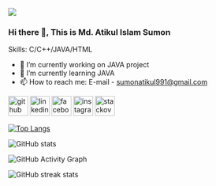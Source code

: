 ![](https://tse1.mm.bing.net/th?id=OIP.-Edl6bLDT-jnzrXYmK_R7gHaD3&pid=Api&rs=1&c=1&qlt=95&w=230&h=120)
### Hi there 👋,  This is Md. Atikul Islam Sumon


Skills: C/C++/JAVA/HTML

- 🔭 I’m currently working on JAVA project 
- 🌱 I’m currently learning JAVA 
- 📫 How to reach me: E-mail - sumonatikul991@gmail.com 


[<img src='https://cdn.jsdelivr.net/npm/simple-icons@3.0.1/icons/github.svg' alt='github' height='40'>](https://github.com/SumonAtikul)  [<img src='https://cdn.jsdelivr.net/npm/simple-icons@3.0.1/icons/linkedin.svg' alt='linkedin' height='40'>](https://www.linkedin.com/in/https://www.linkedin.com/in/md-atikul-islam-sumon-2b6482212//)  [<img src='https://cdn.jsdelivr.net/npm/simple-icons@3.0.1/icons/facebook.svg' alt='facebook' height='40'>](https://www.facebook.com/https://www.facebook.com/atikul.sumon.75)  [<img src='https://cdn.jsdelivr.net/npm/simple-icons@3.0.1/icons/instagram.svg' alt='instagram' height='40'>](https://www.instagram.com/https://www.instagram.com/atikul_islam_sumon//)  [<img src='https://cdn.jsdelivr.net/npm/simple-icons@3.0.1/icons/stackoverflow.svg' alt='stackoverflow' height='40'>](https://stackoverflow.com/users/https://stackoverflow.com/users/16998975/md-atikul-islam-sumon)  

[![Top Langs](https://github-readme-stats.vercel.app/api/top-langs/?username=SumonAtikul)](https://github.com/anuraghazra/github-readme-stats)

![GitHub stats](https://github-readme-stats.vercel.app/api?username=SumonAtikul&show_icons=true)  

![GitHub Activity Graph](https://activity-graph.herokuapp.com/graph?username=SumonAtikul)  

![GitHub streak stats](https://github-readme-streak-stats.herokuapp.com/?user=SumonAtikul)  


